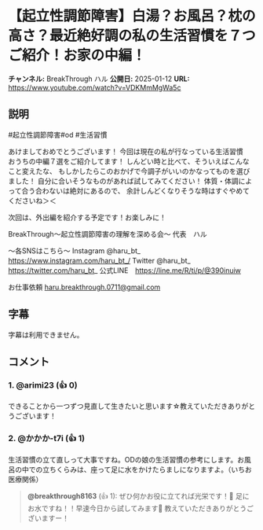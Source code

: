 # 【起立性調節障害】白湯？お風呂？枕の高さ？最近絶好調の私の生活習慣を７つご紹介！お家の中編！

**チャンネル:** BreakThrough ハル
**公開日:** 2025-01-12
**URL:** https://www.youtube.com/watch?v=VDKMmMgWa5c

## 説明

#起立性調節障害#od #生活習慣

あけましておめでとうございます！
今回は現在の私が行なっている生活習慣　おうちの中編７選をご紹介してます！
しんどい時と比べて、そういえばこんなこと変えたな、
もしかしたらこのおかげで今調子がいいのかなってものを選びました！
自分に合いそうなものがあれば試してみてください！
体質・体調によって合う合わないは絶対にあるので、
余計しんどくなりそうな時はすぐやめてくださいね＞＜

次回は、外出編を紹介する予定です！お楽しみに！

BreakThrough〜起立性調節障害の理解を深める会〜
代表　ハル

〜各SNSはこちら〜
Instagram @haru_bt_　https://www.instagram.com/haru_bt_/
Twitter @haru_bt_　https://twitter.com/haru_bt_
公式LINE　https://line.me/R/ti/p/@390inuiw

お仕事依頼
haru.breakthrough.0711@gmail.com

## 字幕

字幕は利用できません。

## コメント

### 1. @arimi23 (👍 0)
できることから一つずつ見直して生きたいと思います☆教えていただきありがとうございます！

### 2. @かかか-t7i (👍 1)
生活習慣の立て直しって大事ですね。ODの娘の生活習慣の参考にします。お風呂の中での立ちくらみは、座って足に水をかけたらましになりますよ。（いちお医療関係）

> **@breakthrough8163** (👍 1): ぜひ何かお役に立てれば光栄です！🌟
足にお水ですね！！早速今日から試してみます🥰
教えていただきありがとうございますー！

